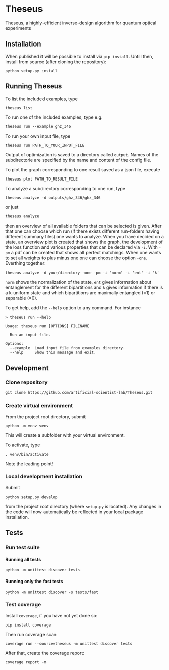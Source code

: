 # Theseus
Theseus, a highly-efficient inverse-design algorithm for quantum optical experiments

## Installation

When published it will be possible to install via `pip install`. Untill then, install from source (after cloning the repository):

```
python setup.py install
```

## Running Theseus

To list the included examples, type

```
theseus list
```

To run one of the included examples, type e.g.

```
theseus run --example ghz_346
```

To run your own input file, type

```
theseus run PATH_TO_YOUR_INPUT_FILE
```

Output of optimization is saved to a directory called `output`. Names of the subdirectorie are specified by the name
and content of the config file.

To plot the graph corresponding to one result saved as a json file, execute 

```
theseus plot PATH_TO_RESULT_FILE
```

To analyze a subdirectory corresponding to one run, type

```
theseus analyze -d outputs/ghz_346/ghz_346 
```
or just 
```
theseus analyze  
```
then an overview of all available folders that can be selected is given.
After that one can choose which run (if there exists different run-folders having different
summary files) one wants to analyze. When you have decided on a state, an overview plot is created
that shows the graph, the development of the loss function and various properties 
that can be declared via ```-i```. With ```-pm``` a pdf can be created that shows all perfect matchings. 
When one wants to set all weights to plus minus one one can choose the option ```-one```.
Everthing together:
```
theseus analyze -d your/directory -one -pm -i 'norm' -i 'ent' -i 'k'  
```
```norm``` shows the normalization of the state, ```ent``` gives information about entanglement for 
the different bipartitions and ```k``` gives information if there is a k-uniform state and which
 bipartitions are maximally entangled (=1) or separable (=0).

To get help, add the `--help` option to any command. For instance

```
> theseus run --help

Usage: theseus run [OPTIONS] FILENAME

  Run an input file.

Options:
  --example  Load input file from examples directory.
  --help     Show this message and exit.
```

## Development

### Clone repository

```
git clone https://github.com/artificial-scientist-lab/Theseus.git
```

### Create virtual environment

From the project root directory, submit

```
python -m venv venv
```

This will create a subfolder with your virtual environment.

To activate, type

```
. venv/bin/activate
```

Note the leading point!

### Local development installation

Submit

```
python setup.py develop
```

from the project root directory (where `setup.py` is located).
Any changes in the code will now automatically be reflected
in your local package installation.


## Tests

### Run test suite

#### Running all tests

```
python -m unittest discover tests
```

#### Running only the fast tests

```
python -m unittest discover -s tests/fast
```

### Test coverage

Install `coverage`, if you have not yet done so:

```
pip install coverage
```

Then run coverage scan:

```
coverage run --source=theseus -m unittest discover tests 
```

After that, create the coverage report:

```
coverage report -m
```

